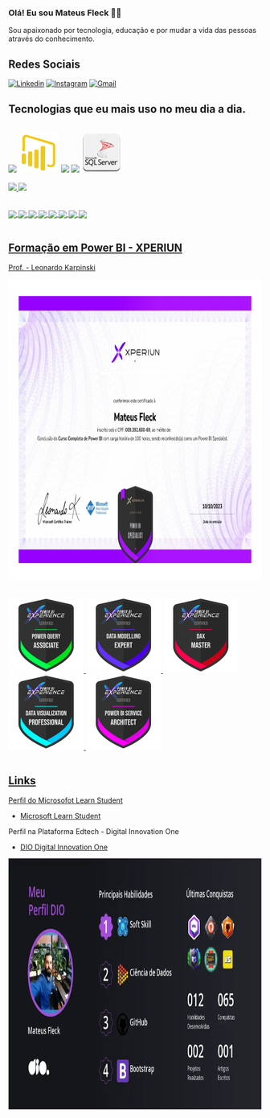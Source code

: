 ### Olá! Eu sou Mateus Fleck 🖐🏻

Sou apaixonado por tecnologia, educação e por mudar a vida das pessoas através do conhecimento.

<!--   //   ---   \\   -->   <!--   //   ---   \\   -->

## Redes Sociais

<!--[![Blog](https://img.shields.io/badge/Medium-12100E?style=for-the-badge&logo=medium&logoColor=white)](https://medium.com/@fleckmateus)-->
[![Linkedin](https://img.shields.io/badge/LinkedIn-0077B5?style=for-the-badge&logo=linkedin&logoColor=white)](https://www.linkedin.com/in/mateus-fleck-b00a69155/)
[![Instagram](https://img.shields.io/badge/Instagram-E4405F?style=for-the-badge&logo=instagram&logoColor=white)](https://www.instagram.com/mateusfleck_/)
[![Gmail](https://img.shields.io/badge/Gmail-D14836?style=for-the-badge&logo=gmail&logoColor=white)](mailto:fleckmateus@gmail.com?subject=fleckmateus@gmail.com&body=fleckmateus@gmail.com)

<!-- 
[![Behance](https://aleen42.github.io/badges/src/behance.svg)](https://www.behance.net/mateusfleck)
[![Youtube](https://img.shields.io/badge/YouTube-FF0000?style=for-the-)](https://www.youtube.com/channel/UCzNwN7pLUsWLew1NQqai-dQ)-->




## Tecnologias que eu mais uso no meu dia a dia. 

<!-- LOGO STACKS -->
<div style="display: inkine_block"></br>
    <img height="100" src="https://cdn.jsdelivr.net/gh/devicons/devicon/icons/azure/azure-original-wordmark.svg" />
    <img height="80" src="https://github.com/Mateus-Fleck/Mateus-Fleck/blob/main/Logo_PowerBI_png.png" />
    <img height="80" src="https://cdn.jsdelivr.net/gh/devicons/devicon/icons/python/python-original-wordmark.svg" />
    <img height="80" src="https://cdn.jsdelivr.net/gh/devicons/devicon/icons/postgresql/postgresql-plain-wordmark.svg" />
    <img height="80" src="https://github.com/Mateus-Fleck/Mateus-Fleck/blob/main/Logo_SQL_Server.png" />
          
</div><br>
            
<div>
    <a href="https://github.com/Mateus-Fleck">
    <img height="180" src="https://github-readme-stats.vercel.app/api?username=Mateus-Fleck&show_icons=true&theme=github_dark">
    <a href="https://github.com/Mateus-Fleck">
    <img height="180" src="https://github-readme-stats.vercel.app/api/top-langs/?username=Mateus-Fleck&hide_progress=true&theme=github_dark">

</div><br>

<div style="display: inkine_block"><br>
    <img align="center" src="https://img.shields.io/badge/Microsoft-666666?style=for-the-badge&logo=microsoft&logoColor=white"/>
    <img align="center" src="https://img.shields.io/badge/Microsoft_Azure-0089D6?style=for-the-badge&logo=microsoft-azure&logoColor=white" />
    <img align="center" src="https://img.shields.io/badge/Microsoft_SQL_Server-CC2927?style=for-the-badge&logo=microsoft-sql-server&logoColor=white" />
    <img align="center" src="https://img.shields.io/badge/Python-3776AB?style=for-the-badge&logo=python&logoColor=white" />
    <img align="center" src="https://img.shields.io/badge/PostgreSQL-316192?style=for-the-badge&logo=postgresql&logoColor=white" />
    <img align="center" src="https://img.shields.io/badge/HTML5-E34F26?style=for-the-badge&logo=html5&logoColor=white" />
    <img align="center" src="https://img.shields.io/badge/CSS-239120?&style=for-the-badge&logo=css3&logoColor=white" />
    <img align="center" src="https://img.shields.io/badge/Microsoft_Excel-217346?style=for-the-badge&logo=microsoft-excel&logoColor=white" />

<!-- 
    <img align="center" src="" />
    <img align="center" src="" />
-->

</div><br>

<!--   //   ---   \\   -->   <!--   //   ---   \\   -->

## Formação em Power BI - XPERIUN 
Prof. - [Leonardo Karpinski](https://www.linkedin.com/in/leokarpa/?originalSubdomain=br)
<div>
    <a href="https://github.com/Mateus-Fleck/Mateus-Fleck/blob/main/Certificate%20-%20Mateus%20Fleck%20-%20Curso%20Completo%20de%20Power%20BI%20-%20Prof.%20Leonardo%20Karpinski.jpg">
    <img height="600" align="center" src="https://github.com/Mateus-Fleck/Mateus-Fleck/blob/main/Certificate%20-%20Mateus%20Fleck%20-%20Curso%20Completo%20de%20Power%20BI%20-%20Prof.%20Leonardo%20Karpinski.jpg">
</div><br>
<div style="display: inkine_block"></br>
    <img height="150" src="https://github.com/Mateus-Fleck/Mateus-Fleck/blob/main/b_power-query-ass.png" />
    <img height="150" src="https://github.com/Mateus-Fleck/Mateus-Fleck/blob/main/b_data-modelling.png" />
    <img height="150" src="https://github.com/Mateus-Fleck/Mateus-Fleck/blob/main/b_dax-master.png" />
    <img height="150" src="https://github.com/Mateus-Fleck/Mateus-Fleck/blob/main/b_data-viz-pro.png" />
    <img height="150" src="https://github.com/Mateus-Fleck/Mateus-Fleck/blob/main/b_service-architect.png" />
</div><br>



<!--   //   ---   \\   -->   <!--   //   ---   \\   -->



## Links 

Perfil do Microsofot Learn Student
- [Microsoft Learn Student](https://learn.microsoft.com/pt-br/users/fleckdattaanalytics/)

Perfil na Plataforma Edtech - Digital Innovation One
- [DIO Digital Innovation One](https://www.dio.me/users/fleckmateus)

<div>
    <a href="https://www.dio.me/users/fleckmateus">
    <img height="500" align="center" src="https://github.com/Mateus-Fleck/Mateus-Fleck/blob/main/Meu%20Perfil%20DIO%20-%20Digital%20Innovation%20One.png">
</div><br>
